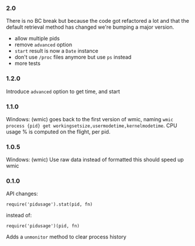 ### 2.0

There is no BC break but because the code got refactored a lot and that the default retrieval method has changed we're bumping a major version.

- allow multiple pids
- remove `advanced` option
- `start` result is now a `Date` instance
- don't use `/proc` files anymore but use `ps` instead
- more tests

### 1.2.0

Introduce `advanced` option to get time, and start

### 1.1.0

Windows: (wmic) goes back to the first version of wmic, naming `wmic process {pid} get workingsetsize,usermodetime,kernelmodetime`. CPU usage % is computed on the flight, per pid.

### 1.0.5

Windows: (wmic) Use raw data instead of formatted this should speed up wmic

### 0.1.0
API changes:
```
require('pidusage').stat(pid, fn)
```
instead of:
```
require('pidusage')(pid, fn)
```
Adds a `unmonitor` method to clear process history

